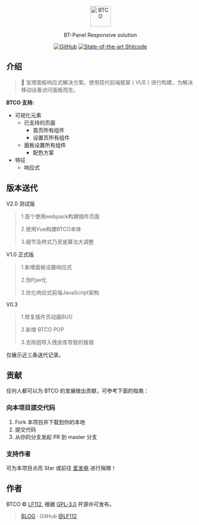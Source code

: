<p align="center">
  <a href="https://btco.lf.tn">
    <img alt="BTCO" src="./BTCO.svg" style="width: 55px; height: 55px;">
  </a>
</p>

<p align="center">
BT-Panel Responsive solution
</p>

<div align="center">

[![GitHub](https://img.shields.io/github/license/LF112/BTCO?style=flat-square)](https://github.com/LF112/BTCO/blob/master/LICENSE)
[![State-of-the-art Shitcode](https://img.shields.io/static/v1?label=State-of-the-art&message=Shitcode&color=7B5804)](https://github.com/trekhleb/state-of-the-art-shitcode)

</div>

## 介绍
> 🎉 宝塔面板响应式解决方案。使用现代前端框架 ( VUE ) 进行构建，为解决移动设备访问面板而生。

**BTCO 支持:**

- 可视化元素
	- 已支持的页面
      - 首页所有组件
      - 设置页所有组件
  - 面板设置所有组件
	- 配色方案
- 特征
	- 响应式

## 版本送代
V2.0 测试版

>1.首个使用webpack构建插件页面
>
>2.使用Vue构建BTCO本体
>
>3.细节及样式乃至是算法大调整

V1.0 正式版

>1.新增面板设置响应式
>
>2.伪Pjax化
>
>3.优化响应式前端JavaScript架构

V0.3

>1.修复插件页动画BUG
>
>2.新增 BTCO POP
>
>3.去除因导入残余库导致的报错

仅展示近三条送代记录。

## 贡献
任何人都可以为 BTCO 的发展做出贡献，可参考下面的指南：

### 向本项目提交代码

1. Fork 本项目并下载到你的本地
2. 提交代码
3. 从你的分支发起 PR 到 master 分支

### 支持作者
可为本项目点亮 Star 或前往 [爱发电](https://afdian.net/@futiwolf) 进行捐赠！

## 作者

BTCO © [LF112](https://www.lf112.net), 根据 [GPL-3.0](./LICENSE) 开源许可发布。<br>
> [BLOG](https://blog.lf112.net) · GitHub [@LF112](https://github.com/LF112)